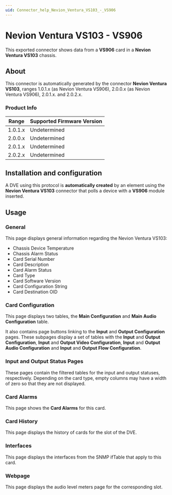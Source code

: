 ```yaml
---
uid: Connector_help_Nevion_Ventura_VS103_-_VS906
---
```


# Nevion Ventura VS103 - VS906

This exported connector shows data from a **VS906** card in a **Nevion Ventura VS103** chassis.

## About

This connector is automatically generated by the connector **Nevion Ventura VS103**, ranges 1.0.1.x (as Nevion Ventura VS906), 2.0.0.x (as Nevion Ventura VS906), 2.0.1.x. and 2.0.2.x.

### Product Info

| Range | Supported Firmware Version |
|------------------|-----------------------------|
| 1.0.1.x          | Undetermined                |
| 2.0.0.x          | Undetermined                |
| 2.0.1.x          | Undetermined                |
| 2.0.2.x          | Undetermined                |

## Installation and configuration

A DVE using this protocol is **automatically created** by an element using the **Nevion Ventura VS103** connector that polls a device with a **VS906** module inserted.

## Usage

### General

This page displays general information regarding the Nevion Ventura VS103:

- Chassis Device Temperature
- Chassis Alarm Status
- Card Serial Number
- Card Description
- Card Alarm Status
- Card Type
- Card Software Version
- Card Configuration String
- Card Destination OID

### Card Configuration

This page displays two tables, the **Main Configuration** and **Main Audio Configuration** table.

It also contains page buttons linking to the **Input** and **Output Configuration** pages. These subpages display a set of tables with the **Input** and **Output Configuration**, **Input** and **Output Video Configuration**, **Input** and **Output Audio Configuration** and **Input** and **Output Flow Configuration**.

### Input and Output Status Pages

These pages contain the filtered tables for the input and output statuses, respectively. Depending on the card type, empty columns may have a width of zero so that they are not displayed.

### Card Alarms

This page shows the **Card Alarms** for this card.

### Card History

This page displays the history of cards for the slot of the DVE.

### Interfaces

This page displays the interfaces from the SNMP ifTable that apply to this card.

### Webpage

This page displays the audio level meters page for the corresponding slot.

